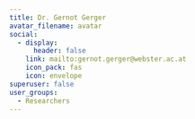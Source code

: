 ```yaml
---
title: Dr. Gernot Gerger
avatar_filename: avatar
social:
  - display:
      header: false
    link: mailto:gernot.gerger@webster.ac.at
    icon_pack: fas
    icon: envelope
superuser: false
user_groups:
  - Researchers
---
```

